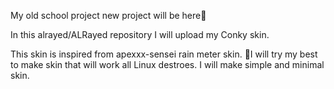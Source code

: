 My old school project new project will be here👋

In this alrayed/ALRayed repository I will upload my
Conky skin.

This skin is inspired from apexxx-sensei rain meter skin.
🥰I will try my best to make skin that will work
all Linux destroes.
I will make simple and minimal skin.
